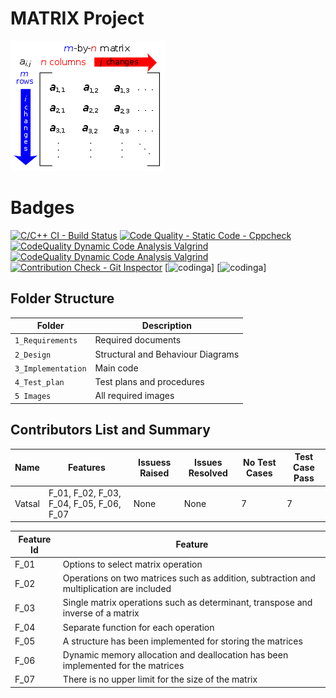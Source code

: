 # MATRIX Project
![Matrix](https://github.com/vatsal26/M1_Matrix/blob/master/1_Requirements/Matrix.png)

# Badges
[![C/C++ CI - Build Status](https://github.com/vatsal26/M1_Matrix/actions/workflows/c-cpp.yml/badge.svg)](https://github.com/vatsal26/M1_Matrix/actions/workflows/c-cpp.yml)
[![Code Quality - Static Code - Cppcheck](https://github.com/vatsal26/M1_Matrix/actions/workflows/cppcheck.yml/badge.svg)](https://github.com/vatsal26/M1_Matrix/actions/workflows/cppcheck.yml)
[![CodeQuality Dynamic Code Analysis Valgrind](https://github.com/vatsal26/M1_Matrix/actions/workflows/CodeQuality_Dynamic.yml/badge.svg)](https://github.com/vatsal26/M1_Matrix/actions/workflows/CodeQuality_Dynamic.yml)
[![CodeQuality Dynamic Code Analysis Valgrind](https://github.com/vatsal26/M1_Matrix/actions/workflows/codeql.yml/badge.svg)](https://github.com/vatsal26/M1_Matrix/actions/workflows/codeql.yml)
[![Contribution Check - Git Inspector](https://github.com/vatsal26/M1_Matrix/actions/workflows/gitinspector.yml/badge.svg)](https://github.com/vatsal26/M1_Matrix/actions/workflows/gitinspector.yml)
[![codinga](https://api.codiga.io/project/32927/score/svg)]
[![codinga](https://api.codiga.io/project/32927/status/svg)]
## Folder Structure 
Folder             | Description
-------------------| -----------------------------------------
`1_Requirements`   | Required documents
`2_Design`         | Structural and Behaviour Diagrams
`3_Implementation` | Main code
`4_Test_plan`      | Test plans and procedures
`5 Images`          | All required images

## Contributors List and Summary

  Name   |    Features    | Issuess Raised |Issues Resolved|No Test Cases|Test Case Pass
---------|----------------|----------------|---------------|-------------|--------------
 Vatsal  | F_01, F_02, F_03, F_04, F_05, F_06, F_07   | None    | None   |7  |7    

| Feature Id | Feature |
| -----------|---------|
|F_01| Options to select matrix operation|
|F_02| Operations on two matrices such as addition, subtraction and multiplication are included|
|F_03| Single matrix operations such as determinant, transpose and inverse of a matrix |
|F_04| Separate function for each operation |
|F_05| A structure has been implemented for storing the matrices|
|F_06| Dynamic memory allocation and deallocation has been implemented for the matrices|
|F_07|  There is no upper limit for the size of the matrix|

